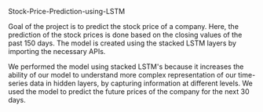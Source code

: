 

Stock-Price-Prediction-using-LSTM

Goal of the project is to predict the stock price of a company.
Here, the prediction of the stock prices is done based on the closing values of the past 150 days.
The model is created using the stacked LSTM layers by importing the necessary APIs.

We performed the model using  stacked LSTM's because it increases the ability of our model to understand more complex representation of our time-series data in hidden layers, by capturing information at different levels.
We used the model to predict the future prices of the company for the next 30 days.



